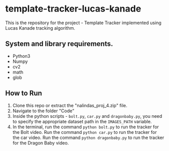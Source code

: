 # template-tracker-lucas-kanade
This is the repository for the project - Template Tracker implemented using Lucas Kanade tracking algorithm. 

## System and library requirements.
 - Python3
 - Numpy
 - cv2
 - math
 - glob
 
## How to Run
1. Clone this repo or extract the "nalindas_proj_4.zip" file. <br>
2. Navigate to the folder "Code" <br>
3. Inside the python scripts - `bolt.py`, `car.py` and `dragonbaby.py`, you need to specify the appropriate dataset path in the `IMAGES_PATH` variable.
4. In the terminal, run the command `python bolt.py` to run the tracker for the Bolt video. Run the command `python car.py` to run the tracker for the car video. Run the command `python dragonbaby.py` to run the tracker for the Dragon Baby video.<br>

